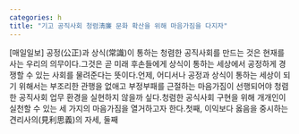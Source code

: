 ```yaml
---
categories: h
title: "기고 공직사회 청렴淸廉 문화 확산을 위해 마음가짐을 다지자"
---
```

[매일일보] 공정(公正)과 상식(常識)이 통하는 청렴한 공직사회를 만드는 것은 현재를 사는 우리의 의무이다.그것은 곧 미래 후손들에게 상식이 통하는 세상에서 공정하게 경쟁할 수 있는 사회를 물려준다는 뜻이다.언제, 어디서나 공정과 상식이 통하는 세상이 되기 위해서는 부조리한 관행을 없애고 부정부패를 근절하는 마음가짐이 선행되어야 청렴한 공직사회 업무 환경을 실현하지 않을까 싶다.청렴한 공식사회 구현을 위해 개개인이 실천할 수 있는 세 가지의 마음가짐을 열거하고자 한다.첫째, 이익보다 옳음을 중시하는 견리사의(見利思義)의 자세, 둘째